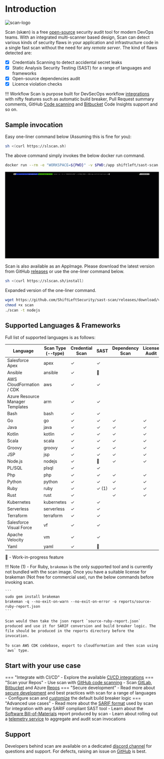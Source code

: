 # Introduction

![scan-logo](images/scan-light.png)

Scan (skæn) is a free [open-source](https://github.com/ShiftLeftSecurity/sast-scan) security audit tool for modern DevOps teams. With an integrated multi-scanner based design, Scan can detect various kinds of security flaws in your application and infrastructure code in a single fast scan without the need for any _remote server_. The kind of flaws detected are:

* [x] Credentials Scanning to detect accidental secret leaks
* [x] Static Analysis Security Testing (SAST) for a range of languages and frameworks
* [x] Open-source dependencies audit
* [x] Licence violation checks

!!! Workflow
    Scan is purpose built for DevSecOps workflow [integrations](integrations) with nifty features such as automatic build breaker, Pull Request summary comments, GitHub [Code scanning](integrations/code-scan.md) and [Bitbucket](integrations/bitbucket.md) Code Insights support and so on.

## Sample invocation

Easy one-liner command below (Assuming this is fine for you):

```bash
sh <(curl https://slscan.sh)
```

The above command simply invokes the below docker run command.

```bash
docker run --rm -e "WORKSPACE=${PWD}" -v $PWD:/app shiftleft/sast-scan scan --build
```

![Java Scan](getting-started/images/scan-java.gif)

Scan is also available as an AppImage. Please download the latest version from GitHub [releases](https://github.com/ShiftLeftSecurity/sast-scan/releases) or use the one-liner command below.

```bash
sh <(curl https://slscan.sh/install)
```

Expanded version of the one-liner command.

```bash
wget https://github.com/ShiftLeftSecurity/sast-scan/releases/download/v1.9.27/scan
chmod +x scan
./scan -t nodejs
```

## Supported Languages & Frameworks

Full list of supported languages is as follows:

| Language | Scan Type (--type) | Credential Scan | SAST | Dependency Scan | License Audit | Build Breaker |
|----------|-----------|---------------------|------|-----------------|---------------|---------------|
| Salesforce Apex     | apex | ✓ | ✓ | | | ✓ |
| Ansible     | ansible | ✓ | 🚧 | | | |
| AWS CloudFormation / CDK     | aws | ✓ | ✓ | | | ✓ |
| Azure Resource Manager Templates     | arm | ✓ | ✓ | | | ✓ |
| Bash     | bash | ✓ | ✓ | | | ✓ |
| Go     | go | ✓ | ✓ | ✓ | ✓ | ✓ |
| Java     | java | ✓ | ✓ | ✓ | ✓ | ✓ |
| Kotlin    | kotlin | ✓ | ✓ | ✓ | ✓ | ✓ |
| Scala    | scala | ✓ | ✓ | ✓ | ✓ | ✓ |
| Groovy    | groovy | ✓ | ✓ | ✓ | ✓ | ✓ |
| JSP     | jsp | ✓ | ✓ | ✓ | ✓ | ✓ |
| Node.js     | nodejs | ✓ | 🚧 | ✓ | ✓ | ✓ |
| PL/SQL     | plsql | ✓ | ✓ | | | ✓ |
| Php     | php | ✓ | ✓ | ✓ | ✓ | ✓ |
| Python     | python | ✓ | ✓ | ✓ | ✓ | ✓ |
| Ruby     | ruby | ✓ | ✓ (1) | ✓ | ✓ | |
| Rust     | rust | ✓ | | ✓ | ✓ | |
| Kubernetes     | kubernetes | ✓ | ✓ | | | ✓ |
| Serverless     | serverless | ✓ | ✓ | | | ✓ |
| Terraform     | terraform | ✓ | ✓ | | | ✓ |
| Salesforce Visual Force    | vf | ✓ | ✓ | | | ✓ |
| Apache Velocity    | vm | ✓ | ✓ | | | ✓ |
| Yaml     | yaml | ✓ | 🚧 | | | |

🚧 - Work-in-progress feature

!!! Note
	(1) - For Ruby, `brakeman` is the only supported tool and is currently not bundled with the scan image. Once you have a suitable license for brakeman (Not free for commercial use), run the below commands before invoking scan.

	```
	sudo gem install brakeman
	brakeman -q --no-exit-on-warn --no-exit-on-error -o reports/source-ruby-report.json
	```

	Scan would then take the json report `source-ruby-report.json` produced and use it for SARIF conversion and build breaker logic. The file should be produced in the reports directory before the invocation.

	To scan AWS CDK codebase, export to cloudformation and then scan using `aws` type.

## Start with your use case

=== "Integrate with CI/CD"
    - Explore the available [CI/CD integrations](integrations/README.md)
=== "Scan your Repos"
    - Use scan with [GitHub code scanning](integrations/code-scan.md)
    - Scan [GitLab](integrations/gitlab.md), [Bitbucket](integrations/bitbucket.md) and Azure [Repos](integrations/azure-devops-pipeline.md)
=== "Secure development"
    - Read more about [secure development](secure-development/README.md) and best practices with scan for a range of languages
    - Configure scan and [customize](integrations/tips.md) the default build breaker logic
=== "Advanced use cases"
    - Read more about the [SARIF format](integrations/sarif.md) used by scan for integration with any SARIF compliant SAST tool
    - Learn about the [Software Bill-of-Materials](integrations/sbom.md) report produced by scan
    - Learn about rolling out a [telemetry service](integrations/telemetry.md) to aggregate and audit scan invocations

## Support

Developers behind scan are available on a dedicated [discord channel](https://discord.gg/7WvSxdK) for questions and support. For defects, raising an issue on [GitHub](https://github.com/ShiftLeftSecurity/sast-scan/issues) is best.

